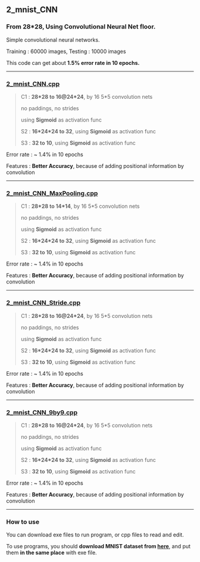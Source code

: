 ## 2_mnist_CNN

### From 28\*28, Using Convolutional Neural Net floor.

Simple convolutional neural networks.

Training : 60000 images, Testing : 10000 images 

This code can get about **1.5% error rate in 10 epochs.**

---

### [2_mnist_CNN.cpp](2_mnist_CNN.cpp)

> C1 : **28\*28 to 16@24\*24**, by 16 5\*5 convolution nets
>
> no paddings, no strides
> 
> using **Sigmoid** as activation func
>
> S2 : **16\*24\*24 to 32**, using **Sigmoid** as activation func
>
> S3 : **32 to 10**, using **Sigmoid** as activation func

Error rate : ~ 1.4% in 10 epochs

Features : **Better Accuracy**, because of adding positional information by convolution

---

### [2_mnist_CNN_MaxPooling.cpp](2_mnist_CNN_MaxPooling.cpp)

> C1 : **28\*28 to 14\*14**, by 16 5\*5 convolution nets
>
> no paddings, no strides
> 
> using **Sigmoid** as activation func
>
> S2 : **16\*24\*24 to 32**, using **Sigmoid** as activation func
>
> S3 : **32 to 10**, using **Sigmoid** as activation func

Error rate : ~ 1.4% in 10 epochs

Features : **Better Accuracy**, because of adding positional information by convolution

---

### [2_mnist_CNN_Stride.cpp](2_mnist_CNN_Stride.cpp)

> C1 : **28\*28 to 16@24\*24**, by 16 5\*5 convolution nets
>
> no paddings, no strides
> 
> using **Sigmoid** as activation func
>
> S2 : **16\*24\*24 to 32**, using **Sigmoid** as activation func
>
> S3 : **32 to 10**, using **Sigmoid** as activation func

Error rate : ~ 1.4% in 10 epochs

Features : **Better Accuracy**, because of adding positional information by convolution

---

### [2_mnist_CNN_9by9.cpp](2_mnist_CNN_9by9.cpp)

> C1 : **28\*28 to 16@24\*24**, by 16 5\*5 convolution nets
>
> no paddings, no strides
> 
> using **Sigmoid** as activation func
>
> S2 : **16\*24\*24 to 32**, using **Sigmoid** as activation func
>
> S3 : **32 to 10**, using **Sigmoid** as activation func

Error rate : ~ 1.4% in 10 epochs

Features : **Better Accuracy**, because of adding positional information by convolution

---

### How to use

You can download exe files to run program, or cpp files to read and edit.

To use programs, you should **download MNIST dataset from [here](http://yann.lecun.com/exdb/mnist/)**, and put them **in the same place** with exe file.
